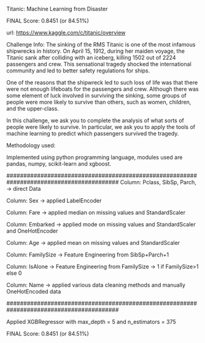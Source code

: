 Titanic: Machine Learning from Disaster

FINAL Score: 0.8451 (or 84.51%)

url: https://www.kaggle.com/c/titanic/overview

Challenge Info: The sinking of the RMS Titanic is one of the most infamous shipwrecks in history.  On April 15, 1912, during her maiden voyage, the Titanic sank after colliding with an iceberg, killing 1502 out of 2224 passengers and crew. This sensational tragedy shocked the international community and led to better safety regulations for ships.

One of the reasons that the shipwreck led to such loss of life was that there were not enough lifeboats for the passengers and crew. Although there was some element of luck involved in surviving the sinking, some groups of people were more likely to survive than others, such as women, children, and the upper-class.

In this challenge, we ask you to complete the analysis of what sorts of people were likely to survive. In particular, we ask you to apply the tools of machine learning to predict which passengers survived the tragedy.

Methodology used:

Implemented using python programming language, modules used are pandas, numpy, scikit-learn and xgboost.

#########################################################################################
Column: Pclass, 
        SibSp, 
        Parch, 
        -> direct Data

Column: Sex -> applied LabelEncoder

Column: Fare -> applied median on missing values and StandardScaler

Column: Embarked -> applied mode on missing values and StandardScaler and OneHotEncoder

Column: Age -> applied mean on missing values and StandardScaler

Column: FamilySize -> Feature Engineering from SibSp+Parch+1

Column: IsAlone -> Feature Engineering from FamilySize -> 1 if FamilySize>1 else 0

Column: Name -> applied various data cleaning methods and manually OneHotEncoded data

#########################################################################################

Applied XGBRegressor with max_depth = 5 and n_estimators = 375

FINAL Score: 0.8451 (or 84.51%)

